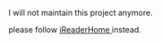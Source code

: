 I will not maintain this project anymore.

please follow 
<a href="https://github.com/jtbuaa/iReaderHome">
iReaderHome
</a>
instead.
